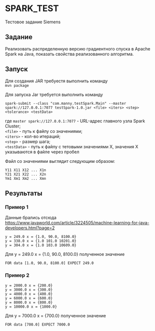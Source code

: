 # SPARK_TEST
Тестовое задание Siemens

## Задание
Реализовать распределенную версию градиентного спуска в Apache Spark на Java,
показать свойства реализованного алгоритма.

## Запуск
Для создания JAR требуестя выполнить команду <br>
```mvn package```

Для запуска Jar требуется выполнить команду <br>
```
spark-submit --class "com.manny.testSpark.Main" --master spark://127.0.0.1:7077 testSpark-1.0.jar <file> <iters> <step> <tolerance> <testData>
```

где ``master spark://127.0.0.1:7077`` - URL-адрес главного узла Spark Cluster;<br>
``<file>`` - путь к файлу со значениями;<br>
``<iters>`` - кол-во итераций;<br>
``<step>`` - размер шага;<br>
``<testData>`` - путь к файлу с тетовыми значениями Х, значения Х указываются в файле через пробел<br>

Файл со значениями выглядит следующим образом:
```
Y11 X11 X12 ... X1n
Y21 X21 X22 ... X2n
Ym1 Xm1 Xm2 ... Xmn
```

## Результаты

### Пример 1
Данные брались отсюда 
https://www.javaworld.com/article/3224505/machine-learning-for-java-developers.html?page=2

```
y = 249.0 x = {1.0, 90.0, 8100.0}
y = 338.0 x = {1.0 101.0 10201.0}
y = 304.0 x = {1.0 103.0 10609.0}
```

Для y = 249.0 x = {1.0, 90.0, 8100.0} полученное значение 
```
FOR data [1.0, 90.0, 8100.0] EXPECT 249.0
```


### Пример 2
```
y = 2000.0 x = {200.0}
y = 3000.0 x = {300.0}
y = 4000.0 x = {400.0}
y = 6000.0 x = {600.0}
y = 8000.0 x = {800.0}
y = 10000.0 x = {1000.0}
```

Для y = 7000.0 x = {700.0} полученное значение 
```
FOR data [700.0] EXPECT 7000.0
```

